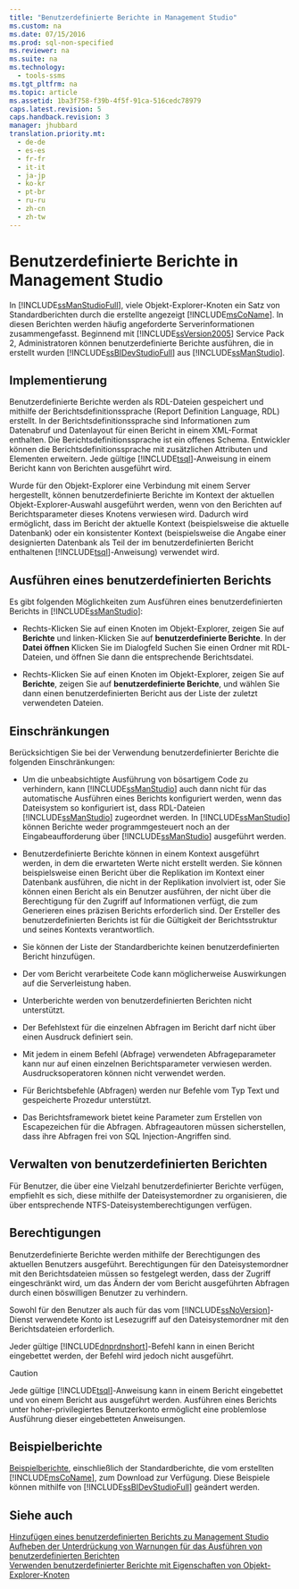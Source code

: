 ```yaml
---
title: "Benutzerdefinierte Berichte in Management Studio"
ms.custom: na
ms.date: 07/15/2016
ms.prod: sql-non-specified
ms.reviewer: na
ms.suite: na
ms.technology: 
  - tools-ssms
ms.tgt_pltfrm: na
ms.topic: article
ms.assetid: 1ba3f758-f39b-4f5f-91ca-516cedc78979
caps.latest.revision: 5
caps.handback.revision: 3
manager: jhubbard
translation.priority.mt: 
  - de-de
  - es-es
  - fr-fr
  - it-it
  - ja-jp
  - ko-kr
  - pt-br
  - ru-ru
  - zh-cn
  - zh-tw
---
```

# Benutzerdefinierte Berichte in Management Studio
In [!INCLUDE[ssManStudioFull](../content/includes/ssManStudioFull_md.md)], viele Objekt-Explorer-Knoten ein Satz von Standardberichten durch die erstellte angezeigt [!INCLUDE[msCoName](../content/includes/msCoName_md.md)]. In diesen Berichten werden häufig angeforderte Serverinformationen zusammengefasst. Beginnend mit [!INCLUDE[ssVersion2005](../content/includes/ssVersion2005_md.md)] Service Pack 2, Administratoren können benutzerdefinierte Berichte ausführen, die in erstellt wurden [!INCLUDE[ssBIDevStudioFull](../content/includes/ssBIDevStudioFull_md.md)] aus [!INCLUDE[ssManStudio](../content/includes/ssManStudio_md.md)].  
  
## Implementierung  
Benutzerdefinierte Berichte werden als RDL-Dateien gespeichert und mithilfe der Berichtsdefinitionssprache (Report Definition Language, RDL) erstellt. In der Berichtsdefinitionssprache sind Informationen zum Datenabruf und Datenlayout für einen Bericht in einem XML-Format enthalten. Die Berichtsdefinitionssprache ist ein offenes Schema. Entwickler können die Berichtsdefinitionssprache mit zusätzlichen Attributen und Elementen erweitern. Jede gültige [!INCLUDE[tsql](../content/includes/tsql_md.md)]-Anweisung in einem Bericht kann von Berichten ausgeführt wird.  
  
Wurde für den Objekt-Explorer eine Verbindung mit einem Server hergestellt, können benutzerdefinierte Berichte im Kontext der aktuellen Objekt-Explorer-Auswahl ausgeführt werden, wenn von den Berichten auf Berichtsparameter dieses Knotens verwiesen wird. Dadurch wird ermöglicht, dass im Bericht der aktuelle Kontext (beispielsweise die aktuelle Datenbank) oder ein konsistenter Kontext (beispielsweise die Angabe einer designierten Datenbank als Teil der im benutzerdefinierten Bericht enthaltenen [!INCLUDE[tsql](../content/includes/tsql_md.md)]-Anweisung) verwendet wird.  
  
## Ausführen eines benutzerdefinierten Berichts  
Es gibt folgenden Möglichkeiten zum Ausführen eines benutzerdefinierten Berichts in [!INCLUDE[ssManStudio](../content/includes/ssManStudio_md.md)]:  
  
-   Rechts\-Klicken Sie auf einen Knoten im Objekt-Explorer, zeigen Sie auf **Berichte** und linken\-Klicken Sie auf **benutzerdefinierte Berichte**. In der **Datei öffnen** Klicken Sie im Dialogfeld Suchen Sie einen Ordner mit RDL-Dateien, und öffnen Sie dann die entsprechende Berichtsdatei.  
  
-   Rechts\-Klicken Sie auf einen Knoten im Objekt-Explorer, zeigen Sie auf **Berichte**, zeigen Sie auf **benutzerdefinierte Berichte**, und wählen Sie dann einen benutzerdefinierten Bericht aus der Liste der zuletzt verwendeten Dateien.  
  
## Einschränkungen  
Berücksichtigen Sie bei der Verwendung benutzerdefinierter Berichte die folgenden Einschränkungen:  
  
-   Um die unbeabsichtigte Ausführung von bösartigem Code zu verhindern, kann [!INCLUDE[ssManStudio](../content/includes/ssManStudio_md.md)] auch dann nicht für das automatische Ausführen eines Berichts konfiguriert werden, wenn das Dateisystem so konfiguriert ist, dass RDL-Dateien [!INCLUDE[ssManStudio](../content/includes/ssManStudio_md.md)] zugeordnet werden. In [!INCLUDE[ssManStudio](../content/includes/ssManStudio_md.md)] können Berichte weder programmgesteuert noch an der Eingabeaufforderung über [!INCLUDE[ssManStudio](../content/includes/ssManStudio_md.md)] ausgeführt werden.  
  
-   Benutzerdefinierte Berichte können in einem Kontext ausgeführt werden, in dem die erwarteten Werte nicht erstellt werden. Sie können beispielsweise einen Bericht über die Replikation im Kontext einer Datenbank ausführen, die nicht in der Replikation involviert ist, oder Sie können einen Bericht als ein Benutzer ausführen, der nicht über die Berechtigung für den Zugriff auf Informationen verfügt, die zum Generieren eines präzisen Berichts erforderlich sind. Der Ersteller des benutzerdefinierten Berichts ist für die Gültigkeit der Berichtsstruktur und seines Kontexts verantwortlich.  
  
-   Sie können der Liste der Standardberichte keinen benutzerdefinierten Bericht hinzufügen.  
  
-   Der vom Bericht verarbeitete Code kann möglicherweise Auswirkungen auf die Serverleistung haben.  
  
-   Unterberichte werden von benutzerdefinierten Berichten nicht unterstützt.  
  
-   Der Befehlstext für die einzelnen Abfragen im Bericht darf nicht über einen Ausdruck definiert sein.  
  
-   Mit jedem in einem Befehl (Abfrage) verwendeten Abfrageparameter kann nur auf einen einzelnen Berichtsparameter verwiesen werden. Ausdrucksoperatoren können nicht verwendet werden.  
  
-   Für Berichtsbefehle (Abfragen) werden nur Befehle vom Typ Text und gespeicherte Prozedur unterstützt.  
  
-   Das Berichtsframework bietet keine Parameter zum Erstellen von Escapezeichen für die Abfragen. Abfrageautoren müssen sicherstellen, dass ihre Abfragen frei von SQL Injection-Angriffen sind.  
  
## Verwalten von benutzerdefinierten Berichten  
Für Benutzer, die über eine Vielzahl benutzerdefinierter Berichte verfügen, empfiehlt es sich, diese mithilfe der Dateisystemordner zu organisieren, die über entsprechende NTFS-Dateisystemberechtigungen verfügen.  
  
## Berechtigungen  
Benutzerdefinierte Berichte werden mithilfe der Berechtigungen des aktuellen Benutzers ausgeführt. Berechtigungen für den Dateisystemordner mit den Berichtsdateien müssen so festgelegt werden, dass der Zugriff eingeschränkt wird, um das Ändern der vom Bericht ausgeführten Abfragen durch einen böswilligen Benutzer zu verhindern.  
  
Sowohl für den Benutzer als auch für das vom [!INCLUDE[ssNoVersion](../content/includes/ssNoVersion_md.md)]-Dienst verwendete Konto ist Lesezugriff auf den Dateisystemordner mit den Berichtsdateien erforderlich.  
  
Jeder gültige [!INCLUDE[dnprdnshort](../content/includes/dnprdnshort_md.md)]-Befehl kann in einen Bericht eingebettet werden, der Befehl wird jedoch nicht ausgeführt.  
  
> [!CAUTION]  
> Jede gültige [!INCLUDE[tsql](../content/includes/tsql_md.md)]-Anweisung kann in einem Bericht eingebettet und von einem Bericht aus ausgeführt werden. Ausführen eines Berichts unter hoher\-privilegiertes Benutzerkonto ermöglicht eine problemlose Ausführung dieser eingebetteten Anweisungen.  
  
## Beispielberichte  
[Beispielberichte](http://go.microsoft.com/fwlink/?LinkId=81792), einschließlich der Standardberichte, die vom erstellten [!INCLUDE[msCoName](../content/includes/msCoName_md.md)], zum Download zur Verfügung. Diese Beispiele können mithilfe von [!INCLUDE[ssBIDevStudioFull](../content/includes/ssBIDevStudioFull_md.md)] geändert werden.  
  
## Siehe auch  
[Hinzufügen eines benutzerdefinierten Berichts zu Management Studio](../content/Add-a-Custom-Report-to-Management-Studio.md)  
[Aufheben der Unterdrückung von Warnungen für das Ausführen von benutzerdefinierten Berichten](../content/Unsuppress-Run-Custom-Report-Warnings.md)  
[Verwenden benutzerdefinierter Berichte mit Eigenschaften von Objekt-Explorer-Knoten](../content/Use-Custom-Reports-with-Object-Explorer-Node-Properties.md)  
  
